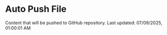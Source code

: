 # Auto Push File

Content that will be pushed to GitHub repository.
Last updated: 07/09/2025, 01:00:01 AM